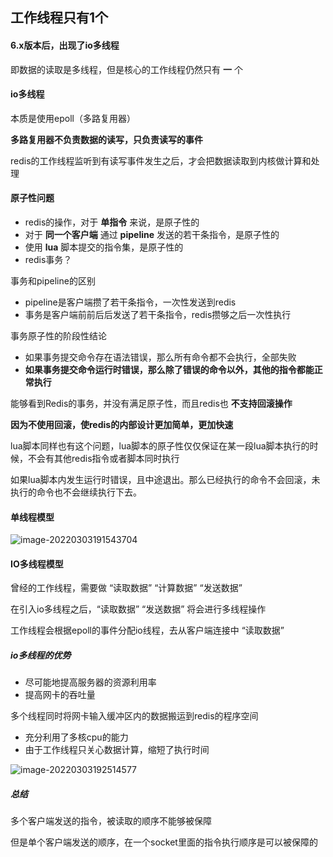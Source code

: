## 工作线程只有1个

#### 6.x版本后，出现了io多线程

即数据的读取是多线程，但是核心的工作线程仍然只有 **一** 个

#### io多线程

本质是使用epoll（多路复用器）

**多路复用器不负责数据的读写，只负责读写的事件**

redis的工作线程监听到有读写事件发生之后，才会把数据读取到内核做计算和处理

#### 原子性问题

* redis的操作，对于 **单指令** 来说，是原子性的
* 对于 **同一个客户端** 通过 **pipeline** 发送的若干条指令，是原子性的
* 使用 **lua** 脚本提交的指令集，是原子性的
* redis事务？

事务和pipeline的区别

* pipeline是客户端攒了若干条指令，一次性发送到redis
* 事务是客户端前前后后发送了若干条指令，redis攒够之后一次性执行

事务原子性的阶段性结论

* 如果事务提交命令存在语法错误，那么所有命令都不会执行，全部失败
* **如果事务提交命令运行时错误，那么除了错误的命令以外，其他的指令都能正常执行**

能够看到Redis的事务，并没有满足原子性，而且redis也 **不支持回滚操作**

**因为不使用回滚，使redis的内部设计更加简单，更加快速**

lua脚本同样也有这个问题，lua脚本的原子性仅仅保证在某一段lua脚本执行的时候，不会有其他redis指令或者脚本同时执行

如果lua脚本内发生运行时错误，且中途退出。那么已经执行的命令不会回滚，未执行的命令也不会继续执行下去。

#### 单线程模型

![image-20220303191543704](..\..\极客时间\pic\image-20220303191543704.png)





#### IO多线程模型

曾经的工作线程，需要做 “读取数据” “计算数据” “发送数据”

在引入io多线程之后，“读取数据” “发送数据” 将会进行多线程操作

工作线程会根据epoll的事件分配io线程，去从客户端连接中 “读取数据”

##### io多线程的优势

* 尽可能地提高服务器的资源利用率
* 提高网卡的吞吐量

多个线程同时将网卡输入缓冲区内的数据搬运到redis的程序空间

* 充分利用了多核cpu的能力
* 由于工作线程只关心数据计算，缩短了执行时间

![image-20220303192514577](..\..\极客时间\pic\image-20220303192514577.png)



##### 总结

多个客户端发送的指令，被读取的顺序不能够被保障

但是单个客户端发送的顺序，在一个socket里面的指令执行顺序是可以被保障的